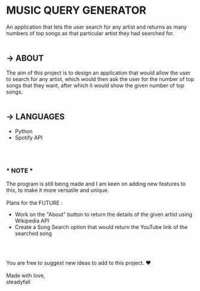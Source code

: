 # MUSIC QUERY GENERATOR
An application that lets the user search for any artist and returns as many numbers of top songs as that particular artist they had searched for. 
<br>
<br>
## → ABOUT
The aim of this project is to design an application that would allow the user to search for any artist, which would then ask the user for the number of top songs that they want, after which it would show the given number of top songs.        
<br>
## → LANGUAGES
- Python
- Spotify API
<br>
<br>

### \* **NOTE** \*
The program is still being made and I am keen on adding new features to this, to make it more versatile and unique.
\
\
Plans for the FUTURE : 
- Work on the "About" button to return the details of the given artist using Wikipedia API
- Create a Song Search option that would return the YouTube link of the searched song

<br>
<br>

You are free to suggest new ideas to add to this project. ❤
\
\
Made with love, \
steadyfall

